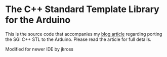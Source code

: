 # The C++ Standard Template Library for the Arduino

This is the source code that accompanies my [blog article](http://andybrown.me.uk/2011/01/15/the-standard-template-library-stl-for-avr-with-c-streams/) regarding porting the SGI C++ STL to the Arduino. Please read the article for full details.

Modified for newer IDE by jkross
